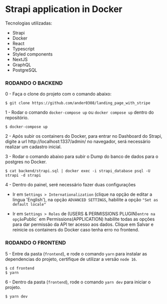 # Strapi application in Docker

Tecnologias utilizadas:
- Strapi
- Docker
- React
- Typescript
- Styled components
- NextJS
- GraphQL
- PostgreSQL

### RODANDO O BACKEND

0 - Faça o clone do projeto com o comando abaixo:
```
$ git clone https://github.com/ander0308/landing_page_with_stripe
```

1 - Rodar o comando `docker-compose up` ou `docker compose up` dentro do repositório.
```
$ docker-compose up
```

2 - Após subir os containers do Docker, para entrar no Dashboard do Strapi, digite a url http://localhost:1337/admin/ no navegador, será necessário realizar um cadastro inicial.


3 - Rodar o comando abaixo para subir o Dump do banco de dados para o postgres no Docker.
```
$ cat backend/strapi.sql | docker exec -i strapi_database psql -U strapi -d strapi
```

4 - Dentro do painel, seré necessário fazer duas configurações

- Ir em `Settings > Internationalization` (clique na opção de editar a lingua 'English'), na opção `ADVANCED SETTINGS`, habilite a opção `"Set as default locale"`

- Ir em `Settings > Roles` de (USERS & PERMISSIONS PLUGIN)` entre na opção `Public` em Permissions(APPLICATION) habilite todas as opções para dar permissão da API ter acesso aos dados. Clique em Salvar e reinicie os containers do Docker caso tenha erro no frontend.


### RODANDO O FRONTEND

5 - Entre da pasta (`frontend`), e rode o comando `yarn` para instalar as dependencias do projeto, certifique de utilizar a versão `node 16`.
```
$ cd frontend
$ yarn
```

6 - Dentro da pasta (`frontend`), rode o comando `yarn dev` para iniciar o projeto.
```
$ yarn dev
```
